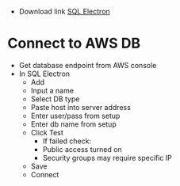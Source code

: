 - Download link [SQL Electron](https://sqlectron.github.io/)

# Connect to AWS DB

- Get database endpoint from AWS console
- In SQL Electron
	- Add
	- Input a name
	- Select DB type
	- Paste host into server address
	- Enter user/pass from setup
	- Enter db name from setup
	- Click Test
		- If failed check:
		- Public access turned on
		- Security groups may require specific IP
	- Save
	- Connect

# 